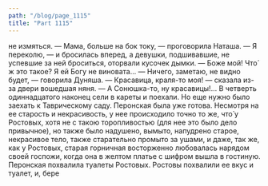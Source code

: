 ```yaml
---
path: "/blog/page_1115"
title: "Part 1115"
---
```


не измяться.
— Мама, больше на бок току, — проговорила Наташа. — Я переколю, — и бросилась вперед, а девушки, подшивавшие, не успевшие за ней броситься, оторвали кусочек дымки.
— Боже мой! Что́ ж это такое? Я ей Богу не виновата...
— Ничего, заметаю, не видно будет, — говорила Дуняша.
— Красавица, краля-то моя! — сказала из-за двери вошедшая няня. — А Сонюшка-то, ну красавицы!...
В четверть одиннадцатого наконец сели в кареты и поехали. Но еще нужно было заехать к Таврическому саду.
Перонская была уже готова. Несмотря на ее старость и некрасивость, у нее происходило точно то же, что́ у Ростовых, хотя не с такою торопливостью (для нее это было дело привычное), но также было надушено, вымыто, напудрено старое, некрасивое тело, также старательно промыто за ушами, и даже, так же, как у Ростовых, старая горничная восторженно любовалась нарядом своей госпожи, когда она в желтом платье с шифром вышла в гостиную. Перонская похвалила туалеты Ростовых.
Ростовы похвалили ее вкус и туалет, и, бере
